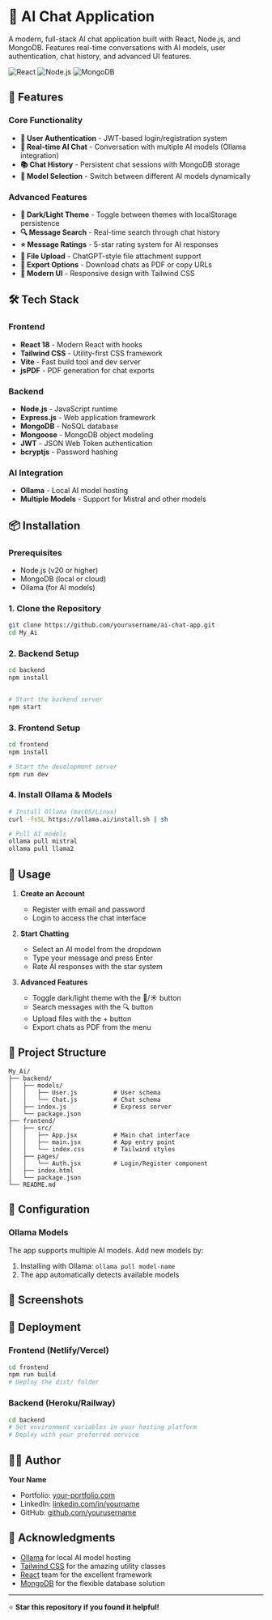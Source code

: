 # 🤖 AI Chat Application

A modern, full-stack AI chat application built with React, Node.js, and MongoDB. Features real-time conversations with AI models, user authentication, chat history, and advanced UI features.

![React](https://img.shields.io/badge/React-18.2.0-blue)
![Node.js](https://img.shields.io/badge/Node.js-20.x-green)
![MongoDB](https://img.shields.io/badge/MongoDB-7.5.0-green)

## 🚀 Features

### Core Functionality
- **🔐 User Authentication** - JWT-based login/registration system
- **💬 Real-time AI Chat** - Conversation with multiple AI models (Ollama integration)
- **📚 Chat History** - Persistent chat sessions with MongoDB storage
- **🔄 Model Selection** - Switch between different AI models dynamically

### Advanced Features
- **🌙 Dark/Light Theme** - Toggle between themes with localStorage persistence
- **🔍 Message Search** - Real-time search through chat history
- **⭐ Message Ratings** - 5-star rating system for AI responses
- **📎 File Upload** - ChatGPT-style file attachment support
- **📄 Export Options** - Download chats as PDF or copy URLs
- **🎨 Modern UI** - Responsive design with Tailwind CSS

## 🛠️ Tech Stack

### Frontend
- **React 18** - Modern React with hooks
- **Tailwind CSS** - Utility-first CSS framework
- **Vite** - Fast build tool and dev server
- **jsPDF** - PDF generation for chat exports

### Backend
- **Node.js** - JavaScript runtime
- **Express.js** - Web application framework
- **MongoDB** - NoSQL database
- **Mongoose** - MongoDB object modeling
- **JWT** - JSON Web Token authentication
- **bcryptjs** - Password hashing

### AI Integration
- **Ollama** - Local AI model hosting
- **Multiple Models** - Support for Mistral and other models

## 📦 Installation

### Prerequisites
- Node.js (v20 or higher)
- MongoDB (local or cloud)
- Ollama (for AI models)

### 1. Clone the Repository
```bash
git clone https://github.com/yourusername/ai-chat-app.git
cd My_Ai
```

### 2. Backend Setup
```bash
cd backend
npm install


# Start the backend server
npm start
```

### 3. Frontend Setup
```bash
cd frontend
npm install

# Start the development server
npm run dev
```

### 4. Install Ollama & Models
```bash
# Install Ollama (macOS/Linux)
curl -fsSL https://ollama.ai/install.sh | sh

# Pull AI models
ollama pull mistral
ollama pull llama2
```

## 🚀 Usage



1. **Create an Account**
   - Register with email and password
   - Login to access the chat interface

2. **Start Chatting**
   - Select an AI model from the dropdown
   - Type your message and press Enter
   - Rate AI responses with the star system

3. **Advanced Features**
   - Toggle dark/light theme with the 🌙/☀️ button
   - Search messages with the 🔍 button
   - Upload files with the + button
   - Export chats as PDF from the menu

## 📁 Project Structure

```
My_Ai/
├── backend/
│   ├── models/
│   │   ├── User.js          # User schema
│   │   └── Chat.js          # Chat schema
│   ├── index.js             # Express server
│   └── package.json
├── frontend/
│   ├── src/
│   │   ├── App.jsx          # Main chat interface
│   │   ├── main.jsx         # App entry point
│   │   └── index.css        # Tailwind styles
│   ├── pages/
│   │   └── Auth.jsx         # Login/Register component
│   ├── index.html
│   └── package.json
└── README.md
```

## 🔧 Configuration



### Ollama Models
The app supports multiple AI models. Add new models by:

1. Installing with Ollama: `ollama pull model-name`
2. The app automatically detects available models

## 🎨 Screenshots



## 🚀 Deployment

### Frontend (Netlify/Vercel)
```bash
cd frontend
npm run build
# Deploy the dist/ folder
```

### Backend (Heroku/Railway)
```bash
cd backend
# Set environment variables in your hosting platform
# Deploy with your preferred service
```


## 👨‍💻 Author

**Your Name**
- Portfolio: [your-portfolio.com](https://your-portfolio.com)
- LinkedIn: [linkedin.com/in/yourname](https://linkedin.com/in/yourname)
- GitHub: [github.com/yourusername](https://github.com/yourusername)

## 🙏 Acknowledgments

- [Ollama](https://ollama.ai/) for local AI model hosting
- [Tailwind CSS](https://tailwindcss.com/) for the amazing utility classes
- [React](https://reactjs.org/) team for the excellent framework
- [MongoDB](https://mongodb.com/) for the flexible database solution

---

⭐ **Star this repository if you found it helpful!**
